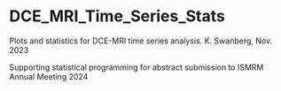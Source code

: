 # DCE_MRI_Time_Series_Stats
Plots and statistics for DCE-MRI time series analysis. K. Swanberg, Nov. 2023

Supporting statistical programming for abstract submission to ISMRM Annual Meeting 2024 
